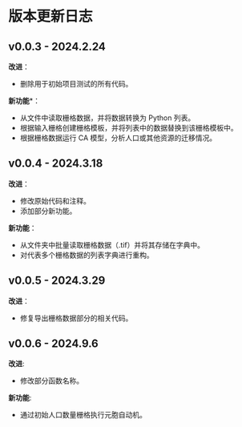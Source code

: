 # 版本更新日志

## v0.0.3 - 2024.2.24

**改进**：

- 删除用于初始项目测试的所有代码。

**新功能***：

- 从文件中读取栅格数据，并将数据转换为 Python 列表。
- 根据输入栅格创建栅格模板，并将列表中的数据替换到该栅格模板中。
- 根据栅格数据运行 CA 模型，分析人口或其他资源的迁移情况。

## v0.0.4 - 2024.3.18

**改进**：

- 修改原始代码和注释。
- 添加部分新功能。

**新功能**：

- 从文件夹中批量读取栅格数据（.tif）并将其存储在字典中。
- 对代表多个栅格数据的列表字典进行重构。

## v0.0.5 - 2024.3.29

**改进**：

- 修复导出栅格数据部分的相关代码。

## v0.0.6 - 2024.9.6

**改进**:

- 修改部分函数名称。

**新功能**:

- 通过初始人口数量栅格执行元胞自动机。
